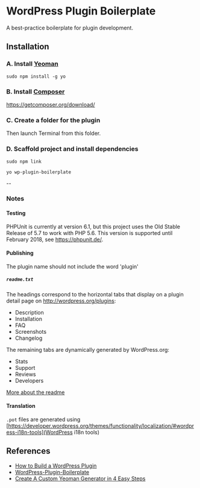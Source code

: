 # WordPress Plugin Boilerplate

A best-practice boilerplate for plugin development.

## Installation

### A. Install [Yeoman](http://yeoman.io/)

```
sudo npm install -g yo
```

### B. Install [Composer](https://getcomposer.org/)

<https://getcomposer.org/download/>

### C. Create a folder for the plugin

Then launch Terminal from this folder.

### D. Scaffold project and install dependencies

```
sudo npm link

yo wp-plugin-boilerplate
```

--

### Notes

#### Testing

PHPUnit is currently at version 6.1, but this project uses the Old Stable Release of 5.7 to work with PHP 5.6. This version is supported until February 2018, see https://phpunit.de/.

#### Publishing

The plugin name should not include the word 'plugin'

##### `readme.txt`

The headings correspond to the horizontal tabs that display on a plugin detail page on <http://wordpress.org/plugins>:

* Description
* Installation
* FAQ
* Screenshots
* Changelog

The remaining tabs are dynamically generated by WordPress.org:

* Stats
* Support
* Reviews
* Developers

[More about the readme](https://wordpress.org/plugins/developers/#readme)

#### Translation

`.pot` files are generated using [https://developer.wordpress.org/themes/functionality/localization/#wordpress-i18n-tools](WordPress i18n tools)

## References

* [How to Build a WordPress Plugin](https://teamtreehouse.com/library/how-to-build-a-wordpress-plugin)
* [WordPress-Plugin-Boilerplate](https://github.com/DevinVinson/WordPress-Plugin-Boilerplate/)
* [Create A Custom Yeoman Generator in 4 Easy Steps](https://scotch.io/tutorials/create-a-custom-yeoman-generator-in-4-easy-steps)

